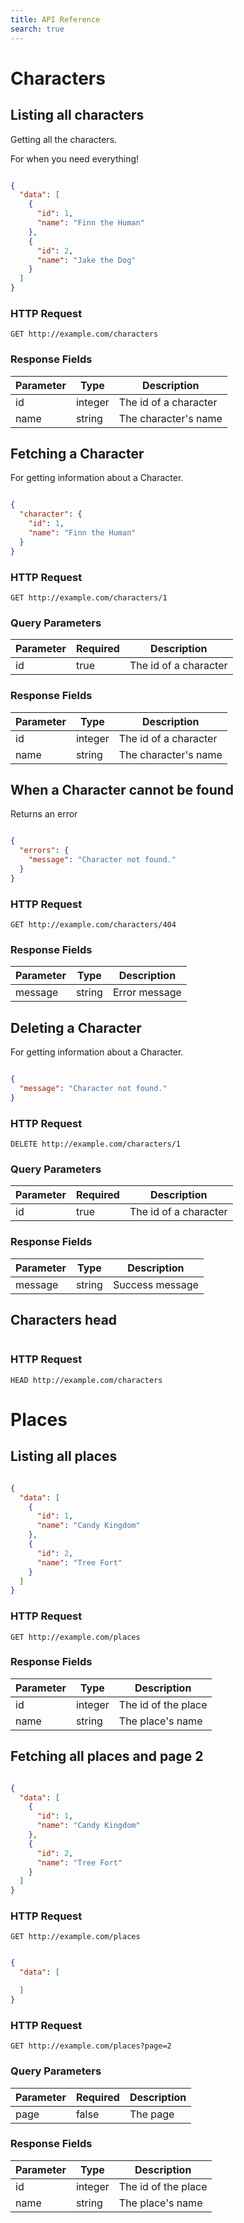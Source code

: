 ```yaml
---
title: API Reference
search: true
---
```



# Characters


## Listing all characters

Getting all the characters.

For when you need everything!


```json

{
  "data": [
    {
      "id": 1,
      "name": "Finn the Human"
    },
    {
      "id": 2,
      "name": "Jake the Dog"
    }
  ]
}
```

### HTTP Request

`GET http://example.com/characters`


### Response Fields

Parameter | Type | Description
--------- | ------- | -----------
id | integer | The id of a character
name | string | The character's name

## Fetching a Character

For getting information about a Character.

```json

{
  "character": {
    "id": 1,
    "name": "Finn the Human"
  }
}
```

### HTTP Request

`GET http://example.com/characters/1`

### Query Parameters

Parameter | Required | Description
--------- | ------- | -----------
id | true | The id of a character

### Response Fields

Parameter | Type | Description
--------- | ------- | -----------
id | integer | The id of a character
name | string | The character's name

## When a Character cannot be found

Returns an error

```json

{
  "errors": {
    "message": "Character not found."
  }
}
```

### HTTP Request

`GET http://example.com/characters/404`


### Response Fields

Parameter | Type | Description
--------- | ------- | -----------
message | string | Error message

## Deleting a Character

For getting information about a Character.

```json

{
  "message": "Character not found."
}
```

### HTTP Request

`DELETE http://example.com/characters/1`

### Query Parameters

Parameter | Required | Description
--------- | ------- | -----------
id | true | The id of a character

### Response Fields

Parameter | Type | Description
--------- | ------- | -----------
message | string | Success message

## Characters head



```json


```

### HTTP Request

`HEAD http://example.com/characters`



# Places


## Listing all places



```json

{
  "data": [
    {
      "id": 1,
      "name": "Candy Kingdom"
    },
    {
      "id": 2,
      "name": "Tree Fort"
    }
  ]
}
```

### HTTP Request

`GET http://example.com/places`


### Response Fields

Parameter | Type | Description
--------- | ------- | -----------
id | integer | The id of the place
name | string | The place's name

## Fetching all places and page 2



```json

{
  "data": [
    {
      "id": 1,
      "name": "Candy Kingdom"
    },
    {
      "id": 2,
      "name": "Tree Fort"
    }
  ]
}
```

### HTTP Request

`GET http://example.com/places`

```json

{
  "data": [

  ]
}
```

### HTTP Request

`GET http://example.com/places?page=2`

### Query Parameters

Parameter | Required | Description
--------- | ------- | -----------
page | false | The page

### Response Fields

Parameter | Type | Description
--------- | ------- | -----------
id | integer | The id of the place
name | string | The place's name
